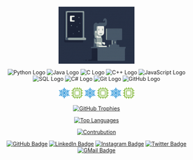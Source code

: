 <p align='center'>
  <img alt="Night Coding" src="https://raw.githubusercontent.com/AVS1508/AVS1508/master/assets/Night-Coding.gif" align="center" width="200" height="150"/>
</p>
<p align='center'>
 
  <img src="https://img.shields.io/badge/-Python-05122A?style=flat&logo=python" alt="Python Logo">
  <img src="https://img.shields.io/badge/-Java-05122A?style=flat&logo=Java&logoColor=FFA518" alt="Java Logo">
  <img src="https://img.shields.io/badge/-C-05122A?style=flat&logo=C&logoColor=A8B9CC" alt="C Logo">
  <img src="https://img.shields.io/badge/-C++-05122A?style=flat&logo=C%2B%2B&logoColor=00599C" alt="C++ Logo">
  <img src="https://img.shields.io/badge/-JavaScript-05122A?style=flat&logo=javascript" alt="JavaScript Logo">
  <img src="https://img.shields.io/badge/-SQL-05122A?style=flat&logo=sql" alt="SQL Logo">
  <img src="https://img.shields.io/badge/-C%23-05122A?style=flat&logo=c-sharp" alt="C# Logo">
  <img src="https://img.shields.io/badge/-Git-05122A?style=flat&logo=git" alt="Git Logo">
  <img src="https://img.shields.io/badge/-GitHub-05122A?style=flat&logo=github" alt="GitHub Logo">

</p>
<p align="center">
  <a href="https://archiveprogram.github.com/"><img src="https://raw.githubusercontent.com/acervenky/animated-github-badges/master/assets/acbadge.gif" width="30" height="30" alt="GitHub Archive Program Badge"></a>
  <a href="https://docs.github.com/en/developers"><img src="https://raw.githubusercontent.com/acervenky/animated-github-badges/master/assets/devbadge.gif" width="30" height="30" alt="GitHub Developer Badge"></a>
  <a href="https://archiveprogram.github.com/"><img src="https://raw.githubusercontent.com/acervenky/animated-github-badges/master/assets/acbadge.gif" width="30" height="30" alt="GitHub Archive Program Badge"></a>
  <a href="https://docs.github.com/en/developers"><img src="https://raw.githubusercontent.com/acervenky/animated-github-badges/master/assets/devbadge.gif" width="30" height="30" alt="GitHub Developer Badge"></a>
  <a href="https://archiveprogram.github.com/"><img src="https://raw.githubusercontent.com/acervenky/animated-github-badges/master/assets/acbadge.gif" width="30" height="30" alt="GitHub Archive Program Badge"></a>
  <a href="https://docs.github.com/en/developers"><img src="https://raw.githubusercontent.com/acervenky/animated-github-badges/master/assets/devbadge.gif" width="30" height="30" alt="GitHub Developer Badge"></a>
</p>

<p align='center'>
  <a href="https://github.com/shivnathchavan"><img src="https://github-profile-trophy.vercel.app/?username=shivnathchavan&row=1&column=8" alt="GitHub Trophies" ></a>
</p>
<p align='center'>
  <a href="https://github.com/anuraghazra/github-readme-stats"><img src="https://github-readme-stats.vercel.app/api/top-langs/?username=shivnathchavan&layout=compact" alt="Top Languages"></a>
</p>
<p align='center'  width="200" height="150" >
  <a href="https://github-readme-streak-stats.herokuapp.com/?user=shivnathchavan"><img src="https://github-readme-streak-stats.herokuapp.com/?user=shivnathchavan" alt="Contrubution"></a>
</p>


<p align="center">
  <a href="https://github.com/shivnathchavan"><img src="https://img.shields.io/badge/-github-24292e?style=flat-circle&labelColor=24292e&logo=github&logoColor=white&link=https://github.com/shivnathchavan" alt="GitHub Badge"></a>
  <a href="https://www.linkedin.com/in/shivnath-chavan-shiva111"><img src="https://img.shields.io/badge/-linkedin-blue?style=flat-circle&logo=Linkedin&logoColor=white&link=https://www.linkedin.com/in/shivnath-chavan-shiva111" alt="LinkedIn Badge"></a>
  <a href="https://www.instagram.com/sh1vnth/?hl=en"><img src="https://img.shields.io/badge/-Instagram-e02c73?style=flat-circle&labelColor=e02c73&logo=Instagram&logoColor=white&link=https://www.instagram.com/sh1vnth/?hl=en" alt="Instagram Badge"></a>
  <a href="https://twitter.com/ChavanShivnath"><img src="https://img.shields.io/badge/-Twitter-1ca0f1?style=flat-circle&labelColor=1ca0f1&logo=twitter&logoColor=white&link=https://twitter.com/ChavanShivnath" alt="Twitter Badge"></a>
  <a href="mailto:Itsshivnath@gmail.com"><img src="https://img.shields.io/badge/-GMail-d54b3d?style=flat-circle&labelColor=d54b3d&logo=gmail&logoColor=white&link=mailto:Itsshivnath@gmail.com" alt="GMail Badge"></a>
</p>
